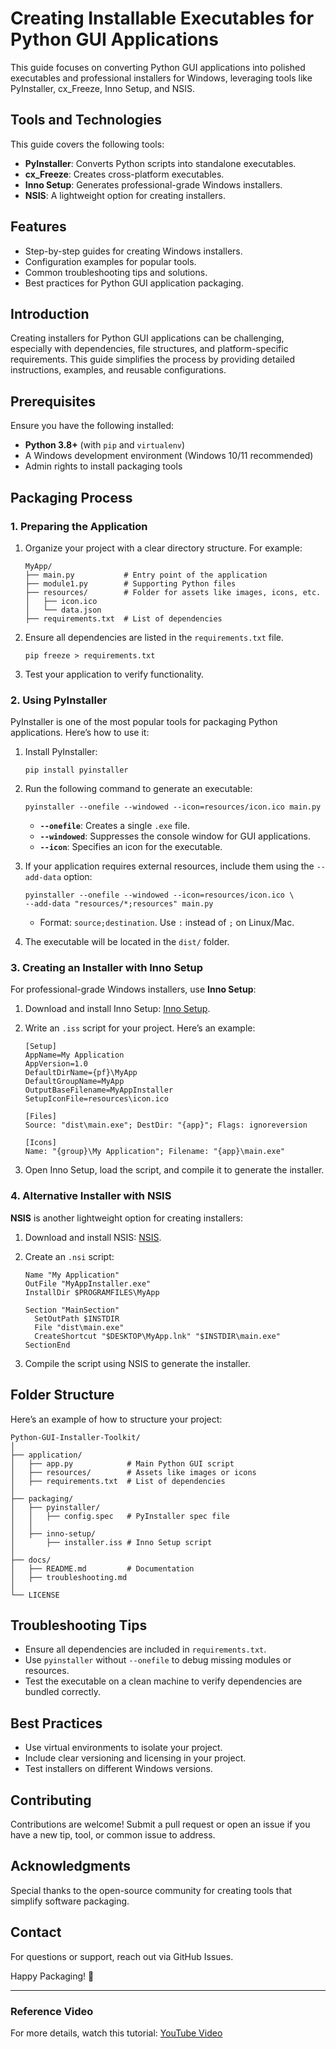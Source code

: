 # Creating Installable Executables for Python GUI Applications

This guide focuses on converting Python GUI applications into polished executables and professional installers for Windows, leveraging tools like PyInstaller, cx_Freeze, Inno Setup, and NSIS.

## Tools and Technologies
This guide covers the following tools:

- **PyInstaller**: Converts Python scripts into standalone executables.
- **cx_Freeze**: Creates cross-platform executables.
- **Inno Setup**: Generates professional-grade Windows installers.
- **NSIS**: A lightweight option for creating installers.

## Features
- Step-by-step guides for creating Windows installers.
- Configuration examples for popular tools.
- Common troubleshooting tips and solutions.
- Best practices for Python GUI application packaging.

## Introduction
Creating installers for Python GUI applications can be challenging, especially with dependencies, file structures, and platform-specific requirements. This guide simplifies the process by providing detailed instructions, examples, and reusable configurations.

## Prerequisites
Ensure you have the following installed:

- **Python 3.8+** (with `pip` and `virtualenv`)
- A Windows development environment (Windows 10/11 recommended)
- Admin rights to install packaging tools

## Packaging Process

### 1. Preparing the Application

1. Organize your project with a clear directory structure. For example:

    ```
    MyApp/
    ├── main.py           # Entry point of the application
    ├── module1.py        # Supporting Python files
    ├── resources/        # Folder for assets like images, icons, etc.
    │   ├── icon.ico
    │   └── data.json
    ├── requirements.txt  # List of dependencies
    ```

2. Ensure all dependencies are listed in the `requirements.txt` file.

    ```
    pip freeze > requirements.txt
    ```

3. Test your application to verify functionality.

### 2. Using PyInstaller

PyInstaller is one of the most popular tools for packaging Python applications. Here’s how to use it:

1. Install PyInstaller:
    ```
    pip install pyinstaller
    ```

2. Run the following command to generate an executable:
    ```
    pyinstaller --onefile --windowed --icon=resources/icon.ico main.py
    ```
    - **`--onefile`**: Creates a single `.exe` file.
    - **`--windowed`**: Suppresses the console window for GUI applications.
    - **`--icon`**: Specifies an icon for the executable.

3. If your application requires external resources, include them using the `--add-data` option:
    ```
    pyinstaller --onefile --windowed --icon=resources/icon.ico \
    --add-data "resources/*;resources" main.py
    ```

    - Format: `source;destination`. Use `:` instead of `;` on Linux/Mac.

4. The executable will be located in the `dist/` folder.

### 3. Creating an Installer with Inno Setup

For professional-grade Windows installers, use **Inno Setup**:

1. Download and install Inno Setup: [Inno Setup](https://jrsoftware.org/isinfo.php).

2. Write an `.iss` script for your project. Here’s an example:
    ```
    [Setup]
    AppName=My Application
    AppVersion=1.0
    DefaultDirName={pf}\MyApp
    DefaultGroupName=MyApp
    OutputBaseFilename=MyAppInstaller
    SetupIconFile=resources\icon.ico

    [Files]
    Source: "dist\main.exe"; DestDir: "{app}"; Flags: ignoreversion

    [Icons]
    Name: "{group}\My Application"; Filename: "{app}\main.exe"
    ```

3. Open Inno Setup, load the script, and compile it to generate the installer.

### 4. Alternative Installer with NSIS

**NSIS** is another lightweight option for creating installers:

1. Download and install NSIS: [NSIS](https://nsis.sourceforge.io/Main_Page).

2. Create an `.nsi` script:
    ```
    Name "My Application"
    OutFile "MyAppInstaller.exe"
    InstallDir $PROGRAMFILES\MyApp

    Section "MainSection"
      SetOutPath $INSTDIR
      File "dist\main.exe"
      CreateShortcut "$DESKTOP\MyApp.lnk" "$INSTDIR\main.exe"
    SectionEnd
    ```

3. Compile the script using NSIS to generate the installer.

## Folder Structure
Here’s an example of how to structure your project:

```
Python-GUI-Installer-Toolkit/
│
├── application/
│   ├── app.py            # Main Python GUI script
│   ├── resources/        # Assets like images or icons
│   ├── requirements.txt  # List of dependencies
│
├── packaging/
│   ├── pyinstaller/
│   │   ├── config.spec   # PyInstaller spec file
│   │
│   ├── inno-setup/
│       ├── installer.iss # Inno Setup script
│
├── docs/
│   ├── README.md         # Documentation
│   ├── troubleshooting.md
│
└── LICENSE
```

## Troubleshooting Tips
- Ensure all dependencies are included in `requirements.txt`.
- Use `pyinstaller` without `--onefile` to debug missing modules or resources.
- Test the executable on a clean machine to verify dependencies are bundled correctly.

## Best Practices
- Use virtual environments to isolate your project.
- Include clear versioning and licensing in your project.
- Test installers on different Windows versions.

## Contributing
Contributions are welcome! Submit a pull request or open an issue if you have a new tip, tool, or common issue to address.

## Acknowledgments
Special thanks to the open-source community for creating tools that simplify software packaging.

## Contact
For questions or support, reach out via GitHub Issues.

Happy Packaging! 🚀

---

### Reference Video
For more details, watch this tutorial: [YouTube Video](https://www.youtube.com/watch?v=9GfIDdIxhuc)

